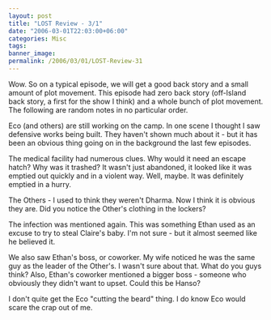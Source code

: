 ```yaml
---
layout: post
title: "LOST Review - 3/1"
date: "2006-03-01T22:03:00+06:00"
categories: Misc 
tags: 
banner_image: 
permalink: /2006/03/01/LOST-Review-31
---
```


Wow. So on a typical episode, we will get a good back story and a small amount of plot movement. This episode had zero back story (off-Island back story, a first for the show I think) and a whole bunch of plot movement. The following are random notes in no particular order.

Eco (and others) are still working on the camp. In one scene I thought I saw defensive works being built. They haven't shown much about it - but it has been an obvious thing going on in the background the last few episodes.

The medical facility had numerous clues. Why would it need an escape hatch? Why was it trashed? It wasn't just abandoned, it looked like it was emptied out quickly and in a violent way. Well, maybe. It was definitely emptied in a hurry.

The Others - I used to think they weren't Dharma. Now I think it is obvious they are. Did you notice the Other's clothing in the lockers?

The infection was mentioned again. This was something Ethan used as an excuse to try to steal Claire's baby. I'm not sure - but it almost seemed like he believed it. 

We also saw Ethan's boss, or coworker. My wife noticed he was the same guy as the leader of the Other's. I wasn't sure about that. What do you guys think? Also, Ethan's coworker mentioned a bigger boss - someone who obviously they didn't want to upset. Could this be Hanso?

I don't quite get the Eco "cutting the beard" thing. I do know Eco would scare the crap out of me.